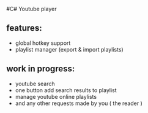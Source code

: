 #C# Youtube player


features:
---------
  - global hotkey support
  - playlist manager (export & import playlists)

work in progress:
-----------------
  - youtube search
  - one button add search results to playlist
  - manage youtube online playlists
  - and any other requests made by you ( the reader ) 
